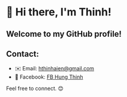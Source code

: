 # 👋 Hi there, I'm Thinh!

## Welcome to my GitHub profile!



## Contact:

- ✉️ Email: hthinhaien@gmail.com
- 📘 Facebook: [FB Hung Thinh](https://www.facebook.com/profile.php?id=100082113433852)

Feel free to connect. 😊
